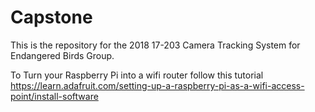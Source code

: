 # Capstone
This is the repository for the 2018 17-203 Camera Tracking System for Endangered Birds Group.

To Turn your Raspberry Pi into a wifi router follow this tutorial 
https://learn.adafruit.com/setting-up-a-raspberry-pi-as-a-wifi-access-point/install-software
